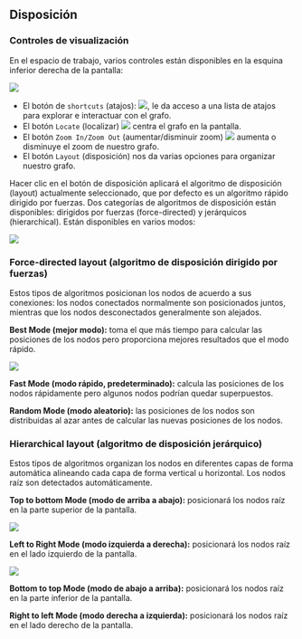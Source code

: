 ## Disposición

### Controles de visualización

En el espacio de trabajo, varios controles están disponibles en la esquina inferior derecha de la pantalla:

![](https://github.com/Linkurious/linkurious-enterprise-manual/raw/master/en/manipulate/Menu.png)

- El botón de ```shortcuts``` (atajos): ![](https://github.com/Linkurious/linkurious-enterprise-manual/raw/master/en/manipulate/Shortcuts.png), le da acceso a una lista de atajos para explorar e interactuar con el grafo.
- El botón ```Locate``` (localizar) ![](https://github.com/Linkurious/linkurious-enterprise-manual/raw/master/en/manipulate/Locate.png) centra el grafo en la pantalla.
- El botón ```Zoom In/Zoom Out``` (aumentar/disminuir zoom) ![](https://github.com/Linkurious/linkurious-enterprise-manual/raw/master/en/manipulate/ZoomIO.png) aumenta o disminuye el zoom de nuestro grafo.
- El botón ```Layout``` (disposición) nos da varias opciones para organizar nuestro grafo.

Hacer clic en el botón de disposición aplicará el algoritmo de disposición (layout) actualmente seleccionado, que por defecto es un algoritmo rápido dirigido por fuerzas. Dos categorías de algoritmos de disposición están disponibles: dirigidos por fuerzas (force-directed) y jerárquicos (hierarchical). Están disponibles en varios modos:

![](https://github.com/Linkurious/linkurious-enterprise-manual/raw/master/en/manipulate/FastLayout.png)

### Force-directed layout (algoritmo de disposición dirigido por fuerzas)

Estos tipos de algoritmos posicionan los nodos de acuerdo a sus conexiones: los nodos conectados normalmente son posicionados juntos, mientras que los nodos desconectados generalmente son alejados.

**Best Mode (mejor modo):**
toma el que más tiempo para calcular las posiciones de los nodos pero proporciona mejores resultados que el modo rápido.

![](https://github.com/Linkurious/linkurious-enterprise-manual/raw/master/en/manipulate/FM.png)

**Fast Mode (modo rápido, predeterminado):**
calcula las posiciones de los nodos rápidamente pero algunos nodos podrían quedar superpuestos.

**Random Mode (modo aleatorio):**
las posiciones de los nodos son distribuidas al azar antes de calcular las nuevas posiciones de los nodos.

### Hierarchical layout (algoritmo de disposición jerárquico)

Estos tipos de algoritmos organizan los nodos en diferentes capas de forma automática alineando cada capa de forma vertical u horizontal. Los nodos raíz son detectados automáticamente.

**Top to bottom Mode (modo de arriba a abajo):**
posicionará los nodos raíz en la parte superior de la pantalla.

![](https://github.com/Linkurious/linkurious-enterprise-manual/raw/master/en/manipulate/TtB.png)

**Left to Right Mode (modo izquierda a derecha):**
posicionará los nodos raíz en el lado izquierdo de la pantalla.

![](https://github.com/Linkurious/linkurious-enterprise-manual/raw/master/en/manipulate/LtR.png)

**Bottom to top Mode (modo de abajo a arriba):**
posicionará los nodos raíz en la parte inferior de la pantalla.

**Right to left Mode (modo derecha a izquierda):**
posicionará los nodos raíz en el lado derecho de la pantalla.